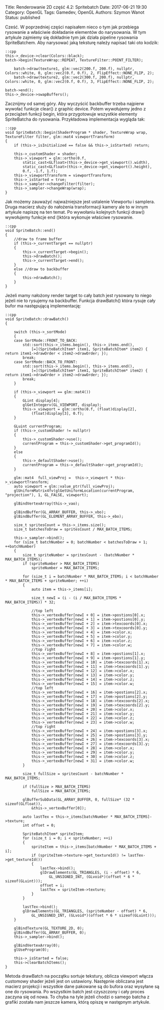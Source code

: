 Title: Renderowanie 2D część 4.2: Spritebatch
Date: 2017-06-21 19:30
Category: OpenGL
Tags: Gamedev, OpenGL
Authors: Szymon Wanot
Status: published

Cześć. W poprzedniej części napisałem nieco o tym jak przebiega rysowanie a właściwie dokładanie elementów do narysowania. W tym artykule zajmiemy się dokładnie tym jak działa pipeline rysowania SpriteBatchem. Aby narysować jaką teksturę należy napisać taki oto kodzik:

	::cpp
	this->_device->clear(Colors::black);
	batch->begin(TextureWrap::REPEAT, TextureFilter::POINT_FILTER);
	
	    batch->draw(texture1, glm::vec2(200.f, 200.f), nullptr, Colors::white, 0, glm::vec2(0.f, 0.f), 2, FlipEffect::NONE_FLIP, 2);
	    batch->draw(texture2, glm::vec2(300.f, 200.f), nullptr, Colors::white, 0, glm::vec2(0.f, 0.f), 3, FlipEffect::NONE_FLIP, 2);
	
	batch->end();
	this->_device->swapBuffers();

Zacznijmy od samej góry. Aby wyczyścić backbuffer trzeba najpierw wywołać funkcje clear() z graphic device. Potem wywołujemy jedno z przeciążeń funkcji begin, która przygotowuje wszystkie elementy SpriteBatcha do rysowania. Przykładowa implementacja wygląda tak:

	::cpp
	void SpriteBatch::begin(ShaderProgram * shader, TextureWrap wrap, TextureFilter filter, glm::mat4 viewportTransform)
	{
	    if (this->_isInitialized == false && this->_isStarted) return;

	    this->_customShader = shader;
	    this->_viewport = glm::ortho(0.f,
	        static_cast<GLfloat>(this->_device->get_viewport().width),
	        static_cast<GLfloat>(this->_device->get_viewport().height),
	        0.f, -1.f, 1.f);
	    this->_viewportTransform = viewportTransform;
	    this->_isStarted = true;
	    this->_sampler->changeFilter(filter);
	    this->_sampler->changeWrap(wrap);
	}

Jak możemy zauważyć najważniejsze jest ustalenie Viewportu i samplera. Druga macierz służy do nałożenia  transformacji kamery  ale to w innym artykule napiszę na ten temat. Po wywołaniu kolejnych funkcji draw() wywołujemy funkcje end ()która wykonuje właściwe rysowanie. 

	::cpp
	void SpriteBatch::end()
	{
	    //draw to frame buffer
	    if (this->_currentTarget == nullptr)
	    {
	        this->_currentTarget->begin();
	        this->drawBatch();
	        this->_currentTarget->end();
	    }
	    else //draw to backbuffer
	    {
	        this->drawBatch();
	    }
	}

Jeżeli mamy nałożony render target to cały batch jest rysowany to niego jeżeli nie to rysujemy na backbuffer. Funkcja drawBatch() która rysuje cały bufor ma następującą implementację: 

	::cpp
	void SpriteBatch::drawBatch()
	{
	
	    switch (this->_sortMode)
	    {
	    case SortMode::FRONT_TO_BACK:
	        std::sort(this->_items.begin(), this->_items.end(),
	            [=](SpriteBatchItem* item1, SpriteBatchItem* item2) { return item1->drawOrder < item2->drawOrder; });
	        break;
	    case SortMode::BACK_TO_FRONT:
	        std::sort(this->_items.begin(), this->_items.end(),
	            [=](SpriteBatchItem* item1, SpriteBatchItem* item2) { return item1->drawOrder > item2->drawOrder; });
	        break;
	    }
	
	    if (this->_viewport == glm::mat4())
	    {
	        GLint display[4];
	        glGetIntegerv(GL_VIEWPORT, display);
	        this->_viewport = glm::ortho(0.f, (float)display[2],
	            (float)display[3], 0.f);
	    }
	
	    GLuint currentProgram;
	    if (this->_customShader != nullptr)
	    {
	        this->_customShader->use();
	        currentProgram = this->_customShader->get_programId();
	    }
	    else
	    {
	        this->_defaultShader->use();
	        currentProgram = this->_defaultShader->get_programId();
	    }
	
	    glm::mat4  full_viewProj =  this->_viewport * this->_viewportTransform;
	    auto viewport = glm::value_ptr(full_viewProj);
	    glUniformMatrix4fv(glGetUniformLocation(currentProgram, "projection"), 1, GL_FALSE, viewport);
	
	    glBindVertexArray(this->_vao);
	
	    glBindBuffer(GL_ARRAY_BUFFER, this->_vbo);
	    glBindBuffer(GL_ELEMENT_ARRAY_BUFFER, this->_ebo);
	
	    size_t spritesCount = this->_items.size();
	    size_t batchesToDraw = spritesCount / MAX_BATCH_ITEMS;
	
	    this->_sampler->bind();
	    for (size_t batchNumber = 0; batchNumber < batchesToDraw + 1; ++batchNumber)
	    {
	        size_t spriteNumber = spritesCount - (batchNumber * MAX_BATCH_ITEMS);
	        if (spriteNumber > MAX_BATCH_ITEMS)
	            spriteNumber = MAX_BATCH_ITEMS;
			
	        for (size_t i = batchNumber * MAX_BATCH_ITEMS; i < batchNumber * MAX_BATCH_ITEMS + spriteNumber; ++i)
	        {
	            auto item = this->_items[i];
			
	            size_t newI = (i - (i / MAX_BATCH_ITEMS * MAX_BATCH_ITEMS)) * 32;
			
	            //top left
	            this->_vertexBuffer[newI + 0] = item->postions[0].x;
	            this->_vertexBuffer[newI + 1] = item->postions[0].y;
	            this->_vertexBuffer[newI + 2] = item->texcoords[0].x;
	            this->_vertexBuffer[newI + 3] = item->texcoords[0].y;
	            this->_vertexBuffer[newI + 4] = item->color.x;
	            this->_vertexBuffer[newI + 5] = item->color.y;
	            this->_vertexBuffer[newI + 6] = item->color.z;
	            this->_vertexBuffer[newI + 7] = item->color.w;
	            //top right
	            this->_vertexBuffer[newI + 8] = item->postions[1].x;
	            this->_vertexBuffer[newI + 9] = item->postions[1].y;
	            this->_vertexBuffer[newI + 10] = item->texcoords[1].x;
	            this->_vertexBuffer[newI + 11] = item->texcoords[1].y;
	            this->_vertexBuffer[newI + 12] = item->color.x;
	            this->_vertexBuffer[newI + 13] = item->color.y;
	            this->_vertexBuffer[newI + 14] = item->color.z;
	            this->_vertexBuffer[newI + 15] = item->color.w;
	            //top left
	            this->_vertexBuffer[newI + 16] = item->postions[2].x;
	            this->_vertexBuffer[newI + 17] = item->postions[2].y;
	            this->_vertexBuffer[newI + 18] = item->texcoords[2].x;
	            this->_vertexBuffer[newI + 19] = item->texcoords[2].y;
	            this->_vertexBuffer[newI + 20] = item->color.x;
	            this->_vertexBuffer[newI + 21] = item->color.y;
	            this->_vertexBuffer[newI + 22] = item->color.z;
	            this->_vertexBuffer[newI + 23] = item->color.w;
	            //top right
	            this->_vertexBuffer[newI + 24] = item->postions[3].x;
	            this->_vertexBuffer[newI + 25] = item->postions[3].y;
	            this->_vertexBuffer[newI + 26] = item->texcoords[3].x;
	            this->_vertexBuffer[newI + 27] = item->texcoords[3].y;
	            this->_vertexBuffer[newI + 28] = item->color.x;
	            this->_vertexBuffer[newI + 29] = item->color.y;
	            this->_vertexBuffer[newI + 30] = item->color.z;
	            this->_vertexBuffer[newI + 31] = item->color.w;
	        }
		
	        size_t fullSize = spritesCount - batchNumber * MAX_BATCH_ITEMS;
		
	        if (fullSize > MAX_BATCH_ITEMS)
	            fullSize = MAX_BATCH_ITEMS;
			
	        glBufferSubData(GL_ARRAY_BUFFER, 0, fullSize* (32 * sizeof(GLfloat)),
	            &this->_vertexBuffer[0]);
			
	        auto lastTex = this->_items[batchNumber * MAX_BATCH_ITEMS]->texture;
	        int offset = 0;
		
	        SpriteBatchItem* spriteItem;
	        for (size_t i = 0; i < spriteNumber; ++i)
	        {
	            spriteItem = this->_items[batchNumber * MAX_BATCH_ITEMS + i];
	            if (spriteItem->texture->get_textureId() != lastTex->get_textureId())
	            {
	                lastTex->bind();
	                glDrawElements(GL_TRIANGLES, (i - offset) * 6,
	                    GL_UNSIGNED_INT, (GLvoid*)(offset * 6 * sizeof(GLuint)));
	                offset = i;
	                lastTex = spriteItem->texture;
	            }
	        }
		
	        lastTex->bind();
	        glDrawElements(GL_TRIANGLES, (spriteNumber - offset) * 6,
	            GL_UNSIGNED_INT, (GLvoid*)(offset * 6 * sizeof(GLuint)));
	    }
	
	    glBindTexture(GL_TEXTURE_2D, 0);
	    glBindBuffer(GL_ARRAY_BUFFER, 0);
	    this->_sampler->bind();
	
	    glBindVertexArray(0);
	    glUseProgram(0);
	
	    this->_isStarted = false;
	    this->clearBatchItems();
	}

Metoda drawBatch na początku sortuje tekstury, oblicza viewport włącza customowy shader jeżeli  jest on ustawiony. Następnie obliczana jest macierz projekcji i wszystkie dane pakowane są do bufora oraz wysyłane są one do rysowania. Po wszystkim batch jest czyszczony i cały proces zaczyna się od nowa. To chyba na tyle jeżeli chodzi o samego batcha z grafiki została nam jeszcze kamera, którą opiszę w następnym artykule.